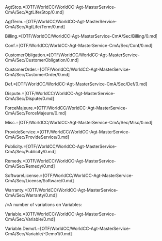 AgtStop.=[OTF/WorldCC/WorldCC-Agt-MasterService-CmA/Sec/AgtLife/Stop/0.md]

AgtTerm.=[OTF/WorldCC/WorldCC-Agt-MasterService-CmA/Sec/AgtLife/Term/0.md]

Billing.=[OTF/WorldCC/WorldCC-Agt-MasterService-CmA/Sec/Billing/0.md]

Conf.=[OTF/WorldCC/WorldCC-Agt-MasterService-CmA/Sec/Conf/0.md]

CustomerObligation.=[OTF/WorldCC/WorldCC-Agt-MasterService-CmA/Sec/CustomerObligation/0.md]

CustomerOrder.=[OTF/WorldCC/WorldCC-Agt-MasterService-CmA/Sec/CustomerOrder/0.md]

Def.=[OTF/WorldCC/WorldCC-Agt-MasterService-CmA/Sec/Def/0.md]

Dispute.=[OTF/WorldCC/WorldCC-Agt-MasterService-CmA/Sec/Dispute/0.md]

ForceMajeure.=[OTF/WorldCC/WorldCC-Agt-MasterService-CmA/Sec/ForceMajeure/0.md]

Misc.=[OTF/WorldCC/WorldCC-Agt-MasterService-CmA/Sec/Misc/0.md]

ProvideService.=[OTF/WorldCC/WorldCC-Agt-MasterService-CmA/Sec/ProvideService/0.md]

Publicity.=[OTF/WorldCC/WorldCC-Agt-MasterService-CmA/Sec/Publicity/0.md]

Remedy.=[OTF/WorldCC/WorldCC-Agt-MasterService-CmA/Sec/Remedy/0.md]

SoftwareLicense.=[OTF/WorldCC/WorldCC-Agt-MasterService-CmA/Sec/License/Software/0.md]

Warranty.=[OTF/WorldCC/WorldCC-Agt-MasterService-CmA/Sec/Warranty/0.md]

/=A number of variations on Variables:

Variable.=[OTF/WorldCC/WorldCC-Agt-MasterService-CmA/Sec/Variable/0.md]

Variable.Demo1.=[OTF/WorldCC/WorldCC-Agt-MasterService-CmA/Sec/Variable/-Demo1/0.md]